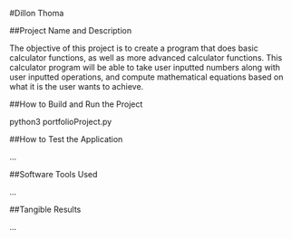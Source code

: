 #Dillon Thoma

##Project Name and Description

The objective of this project is to create a program that does basic calculator functions, as well as more advanced calculator functions. This calculator program will be able to take user inputted numbers along with user inputted operations, and compute mathematical equations based on what it is the user wants to achieve.

##How to Build and Run the Project

python3 portfolioProject.py

##How to Test the Application

...

##Software Tools Used

...

##Tangible Results

...
